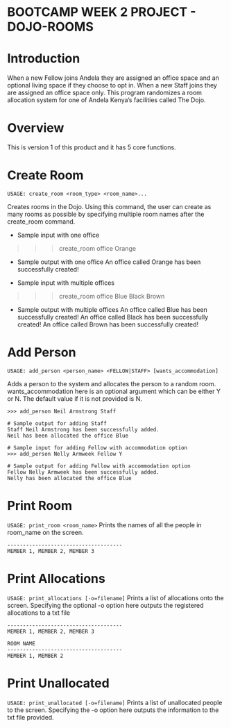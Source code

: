 # BOOTCAMP WEEK 2 PROJECT - DOJO-ROOMS

# Introduction

When a new Fellow joins Andela they are assigned an office space and an optional living space if they choose to opt in. When a new Staff joins they are assigned an office space only. This program randomizes a room allocation system for one of Andela Kenya’s facilities called The Dojo.

# Overview
This is version 1 of this product and it has 5 core functions. 

# Create Room
   ```USAGE: create_room <room_type> <room_name>...```

Creates rooms in the Dojo. Using this command, the user can create as many rooms as possible by specifying multiple room names after the create_room command.

* Sample input with one office
>>> create_room office Orange

* Sample output with one office
An office called Orange has been successfully created!

* Sample input with multiple offices
>>> create_room office Blue Black Brown

* Sample output with multiple offices
An office called Blue has been successfully created!
An office called Black has been successfully created!
An office called Brown has been successfully created!

# Add Person
```USAGE: add_person <person_name> <FELLOW|STAFF> [wants_accommodation]```

Adds a person to the system and allocates the person to a random room. wants_accommodation here is an optional argument which can be either Y or N. The default value if it is not provided is N. 

```# Sample input for adding Staff
>>> add_person Neil Armstrong Staff

# Sample output for adding Staff
Staff Neil Armstrong has been successfully added.
Neil has been allocated the office Blue

# Sample input for adding Fellow with accommodation option
>>> add_person Nelly Armweek Fellow Y

# Sample output for adding Fellow with accommodation option
Fellow Nelly Armweek has been successfully added.
Nelly has been allocated the office Blue
```
# Print Room
```USAGE: print_room <room_name>```
Prints  the names of all the people in room_name on the screen.
```ROOM NAME
-------------------------------------
MEMBER 1, MEMBER 2, MEMBER 3
```
# Print Allocations

```USAGE: print_allocations [-o=filename]```
Prints a list of allocations onto the screen. Specifying the optional -o option here outputs the registered allocations to a txt file
```ROOM NAME
-------------------------------------
MEMBER 1, MEMBER 2, MEMBER 3

ROOM NAME
-------------------------------------
MEMBER 1, MEMBER 2
```

# Print Unallocated
```USAGE: print_unallocated [-o=filename]```
Prints a list of unallocated people to the screen. Specifying the -o option here outputs the information to the txt file provided.




